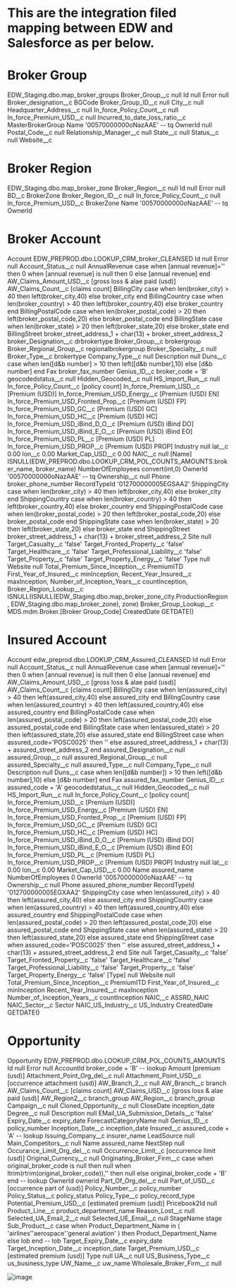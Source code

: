 # This are the integration filed mapping between EDW and Salesforce as per below.

# Broker Group

EDW_Staging.dbo.map_broker_groups	Broker_Group__c
null	Id
null	Error
null	Broker_designation__c
BGCode	Broker_Group_ID__c
null	City__c
null	Headquarter_Address__c
null	In_force_Policy_Count__c
null	In_force_Premium_USD__c
null	Incurred_to_date_loss_ratio__c
MasterBrokerGroup	Name
'00570000000oNazAAE' -- tq	OwnerId
null	Postal_Code__c
null	Relationship_Manager__c
null	State__c
null	Status__c
null	Website__c


# Broker Region

EDW_Staging.dbo.map_broker_zone	Broker_Region__c
null	Id
null	Error
null	BD__c
BrokerZone	Broker_Region_ID__c
null	In_force_Policy_Count__c
null	In_force_Premium_USD__c
BrokerZone	Name
'00570000000oNazAAE' -- tq	OwnerId

# Broker Account

Account	EDW_PREPROD.dbo.LOOKUP_CRM_broker_CLEANSED
Id	null
Error	null
Account_Status__c	null
AnnualRevenue	case when [annual revenue]='' then 0 when [annual revenue] is null then 0 else [annual revenue] end
AW_Claims_Amount_USD__c	[gross loss & alae paid (usd)]
AW_Claims_Count__c	[claims count]
BillingCity	case when len(broker_city) > 40 then left(broker_city,40) else broker_city end
BillingCountry	case when len(broker_country) > 40 then left(broker_country,40) else broker_country end
BillingPostalCode	case when len(broker_postal_code) > 20 then left(broker_postal_code,20) else broker_postal_code end
BillingState	case when len(broker_state) > 20 then left(broker_state,20) else broker_state end
BillingStreet 	broker_street_address_1 + char(13) +  broker_street_address_2
broker_Designation__c	drbrokertype
Broker_Group__c	brokergroup
Broker_Regional_Group__c	regionalbrokergroup
Broker_Specialty__c	null
Broker_Type__c	brokertype
Company_Type__c	null
Description	null
Duns__c	case when len([d&b number] > 10 then left([d&b number],10) else [d&b number] end
Fax	broker_fax_number
Genius_ID__c	broker_code + 'B'
geocodedstatus__c	null
Hidden_Geocoded__c	null
HS_Import_Run__c	null
In_force_Policy_Count__c	[policy count]
In_force_Premium_USD__c	[Premium (USD)]
In_force_Premium_USD_Energy__c	[Premium (USD) EN]
In_force_Premium_USD_Fronted_Prop__c	[Premium (USD) FP]
In_force_Premium_USD_GC__c	[Premium (USD) GC]
In_force_Premium_USD_HC__c	[Premium (USD) HC]
In_force_Premium_USD_iBind_D_O__c	[Premium (USD) iBind DO]
In_force_Premium_USD_iBind_E_O__c	[Premium (USD) iBind EO]
In_force_Premium_USD_PL__c	[Premium (USD) PL]
In_force_Premium_USD_PROP__c	[Premium (USD) PROP]
Industry	null
lat__c	0.00
lon__c	0.00
Market_Cap_USD__c	0.00
NAIC__c	null
[Name]	ISNULL(EDW_PREPROD.dbo.LOOKUP_CRM_POL_COUNTS_AMOUNTS.broker_name, broker_name)
NumberOfEmployees	convert(int,0)
OwnerId	'00570000000oNazAAE' -- tq
Ownership__c	null
Phone	broker_phone_number
RecordTypeId	'012700000005EGSAA2'
ShippingCity	case when len(broker_city) > 40 then left(broker_city,40) else broker_city end
ShippingCountry	case when len(broker_country) > 40 then left(broker_country,40) else broker_country end
ShippingPostalCode 	case when len(broker_postal_code) > 20 then left(broker_postal_code,20) else broker_postal_code end
ShippingState	case when len(broker_state) > 20 then left(broker_state,20) else broker_state end
ShippingStreet	broker_street_address_1 + char(13) +  broker_street_address_2
Site	null
Target_Casualty__c	'false'
Target_Fronted_Property__c	'false'
Target_Healthcare__c	'false'
Target_Professional_Liability__c	'false'
Target_Property__c	'false'
Target_Property_Energy__c	'false'
Type	null
Website	null
Total_Premium_Since_Inception__c	PremiumITD
First_Year_of_Insured__c	minInception,
Recent_Year_Insured__c	maxInception,
Number_of_Inception_Years__c	countInception,
Broker_Region_Lookup__c	ISNULL(ISNULL(EDW_Staging.dbo.map_broker_zone_city.ProductionRegion, EDW_Staging.dbo.map_broker_zone), zone)
Broker_Group_Lookup__c	MDS.mdm.Broker.[Broker Group_Code]
CreatedDate	GETDATE()

# Insured Account 

Account	edw_preprod.dbo.LOOKUP_CRM_Assured_CLEANSED
Id	null
Error	null
Account_Status__c	null
AnnualRevenue	case when [annual revenue]='' then 0 when [annual revenue] is null then 0 else [annual revenue] end
AW_Claims_Amount_USD__c	[gross loss & alae paid (usd)]
AW_Claims_Count__c	[claims count]
BillingCity	case when len(assured_city) > 40 then left(assured_city,40) else assured_city end
BillingCountry	case when len(assured_country) > 40 then left(assured_country,40) else assured_country end
BillingPostalCode 	case when len(assured_postal_code) > 20 then left(assured_postal_code,20) else assured_postal_code end
BillingState	case when len(assured_state) > 20 then left(assured_state,20) else assured_state end
BillingStreet	case when assured_code='POSC0025' then '' else assured_street_address_1 + char(13) + assured_street_address_2 end
assured_Designation__c	null
assured_Group__c	null
assured_Regional_Group__c	null
assured_Specialty__c	null
assured_Type__c	null
Company_Type__c	null
Description	null
Duns__c	case when len([d&b number]) > 10 then left([d&b number],10) else [d&amp;b number] end
Fax	assured_fax_number
Genius_ID__c	assured_code + 'A'
geocodedstatus__c	null
Hidden_Geocoded__c	null
HS_Import_Run__c	null
In_force_Policy_Count__c	[policy count]
In_force_Premium_USD__c	[Premium (USD)]
In_force_Premium_USD_Energy__c	[Premium (USD) EN]
In_force_Premium_USD_Fronted_Prop__c	[Premium (USD) FP]
In_force_Premium_USD_GC__c	[Premium (USD) GC]
In_force_Premium_USD_HC__c	[Premium (USD) HC]
In_force_Premium_USD_iBind_D_O__c	[Premium (USD) iBind DO]
In_force_Premium_USD_iBind_E_O__c	[Premium (USD) iBind EO]
In_force_Premium_USD_PL__c	[Premium (USD) PL]
In_force_Premium_USD_PROP__c	[Premium (USD) PROP]
Industry	null
lat__c	0.00
lon__c	0.00
Market_Cap_USD__c	0.00
Name	assured_name
NumberOfEmployees	0
OwnerId	'00570000000oNazAAE' -- tq
Ownership__c	null
Phone	assured_phone_number
RecordTypeId	'012700000005EGXAA2'
ShippingCity	case when len(assured_city) > 40 then left(assured_city,40) else assured_city end
ShippingCountry	case when len(assured_country) > 40 then left(assured_country,40) else assured_country end
ShippingPostalCode 	case when len(assured_postal_code) > 20 then left(assured_postal_code,20) else assured_postal_code end
ShippingState	case when len(assured_state) > 20 then left(assured_state,20) else assured_state end
ShippingStreet	case when assured_code='POSC0025' then '' else assured_street_address_1 + char(13) +  assured_street_address_2 end
Site	null
Target_Casualty__c	'false'
Target_Fronted_Property__c	'false'
Target_Healthcare__c	'false'
Target_Professional_Liability__c	'false'
Target_Property__c	'false'
Target_Property_Energy__c	'false'
[Type]	null
Website	null
Total_Premium_Since_Inception__c	PremiumITD
First_Year_of_Insured__c	minInception
Recent_Year_Insured__c	maxInception
Number_of_Inception_Years__c	countInception
NAIC__c	ASSRD_NAIC
NAIC_Sector__c	Sector
NAIC_US_Industry__c	US_Industry
CreatedDate	GETDATE()

# Opportunity 

Opportunity	EDW_PREPROD.dbo.LOOKUP_CRM_POL_COUNTS_AMOUNTS
Id	null
Error	null
AccountId	broker_code + 'B' -- lookup
Amount	[premium (usd)]
Attachment_Point_Org_del__c	null
Attachment_Point_USD__c	[occurrence attachment (usd)]
AW_Branch_2__c	null
AW_Branch__c	branch
AW_Claims_Count__c	[claims count]
AW_Claims_USD__c	[gross loss &amp; alae paid (usd)]
AW_Region2__c	branch_group
AW_Region__c	branch_group
Campaign__c	null
Cloned_Opportunity__c	null
CloseDate	inception_date
Degree__c	null
Description	null
EMail_UA_Submission_Details__c	'false'
Expiry_Date__c	expiry_date
ForecastCategoryName	null
Genius_ID__c	policy_number
Inception_Date__c	inception_date
Insured__c	assured_code + 'A' -- lookup
Issuing_Company__c	insurer_name
LeadSource	null
Main_Competitors__c	null
Name	assured_name
NextStep	null
Occurance_Limit_Org_del__c	null
Occurrence_Limit__c	[occurrence limit (usd)]
Original_Currency__c	null
Originating_Broker_Firm__c	case when original_broker_code is null then null when ltrim(rtrim(original_broker_code)),'' then null else original_broker_code + 'B' end -- lookup
OwnerId	ownerid
Part_Of_Org_del__c	null
Part_of_USD__c	[occurrence part of (usd)]
Policy_Number__c	policy_number
Policy_Status__c	policy_status
Policy_Type__c	policy_record_type
Potential_Premium_USD__c	[estimated premium (usd)]
Pricebook2Id	null
Product_Line__c	product_department_name
Reason_Lost__c	null
Selected_UA_Email_2__c	null
Selected_UE_Email__c	null
StageName	stage
Sub_Product__c	case when Product_Department_Name in ( 'airlines''aerospace''general aviation' ) then Product_Department_Name else lob end -- lob
Target_Expiry_Date__c	expiry_date
Target_Inception_Date__c	inception_date
Target_Premium_USD__c	[estimated premium (usd)]
Type	null
UA__c	null
US_Business_Type__c	us_business_type
UW_Name__c	uw_name
Wholesale_Broker_Firm__c	null

![image](https://user-images.githubusercontent.com/82831785/115915549-76545580-a441-11eb-8424-80f549a1bbd4.png)
